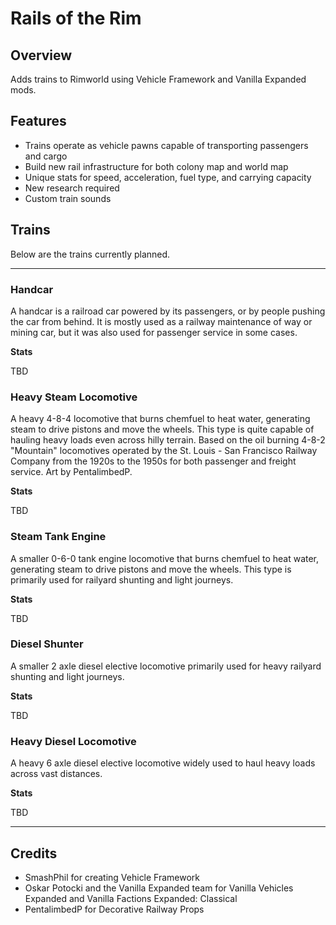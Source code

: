 # Rails of the Rim

## Overview

Adds trains to Rimworld using Vehicle Framework and Vanilla Expanded mods.

## Features

- Trains operate as vehicle pawns capable of transporting passengers and cargo
- Build new rail infrastructure for both colony map and world map
- Unique stats for speed, acceleration, fuel type, and carrying capacity
- New research required
- Custom train sounds

## Trains

Below are the trains currently planned.

---

### Handcar

A handcar is a railroad car powered by its passengers, or by people pushing the car from behind. It is mostly used as a railway maintenance of way or mining car, but it was also used for passenger service in some cases.

**Stats**

TBD

### Heavy Steam Locomotive

A heavy 4-8-4 locomotive that burns chemfuel to heat water, generating steam to drive pistons and move the wheels. This type is quite capable of hauling heavy loads even across hilly terrain. Based on the oil burning 4-8-2 "Mountain" locomotives operated by the St. Louis - San Francisco Railway Company from the 1920s to the 1950s for both passenger and freight service. Art by PentalimbedP.

**Stats**

TBD

### Steam Tank Engine

A smaller 0-6-0 tank engine locomotive that burns chemfuel to heat water, generating steam to drive pistons and move the wheels. This type is primarily used for railyard shunting and light journeys.

**Stats**

TBD

### Diesel Shunter

A smaller 2 axle diesel elective locomotive primarily used for heavy railyard shunting and light journeys.

**Stats**

TBD

### Heavy Diesel Locomotive

A heavy 6 axle diesel elective locomotive widely used to haul heavy loads across vast distances.

**Stats**

TBD

---

## Credits

- SmashPhil for creating Vehicle Framework
- Oskar Potocki and the Vanilla Expanded team for Vanilla Vehicles Expanded and Vanilla Factions Expanded: Classical
- PentalimbedP for Decorative Railway Props
